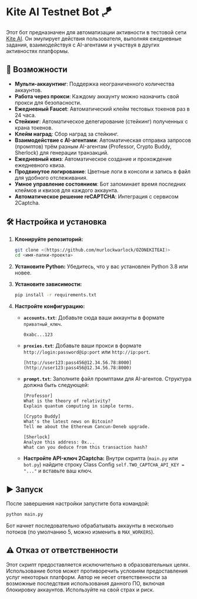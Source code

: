 # Kite AI Testnet Bot 🪁

Этот бот предназначен для автоматизации активности в тестовой сети [Kite AI](https://testnet.gokite.ai/). Он эмулирует действия пользователя, выполняя ежедневные задания, взаимодействуя с AI-агентами и участвуя в других активностях платформы.

## 🚀 Возможности

* **Мульти-аккаунтинг**: Поддержка неограниченного количества аккаунтов.
* **Работа через прокси**: Каждому аккаунту можно назначить свой прокси для безопасности.
* **Ежедневный Faucet**: Автоматический клейм тестовых токенов раз в 24 часа.
* **Стейкинг**: Автоматическое делегирование (стейкинг) полученных с крана токенов.
* **Клейм наград**: Сбор наград за стейкинг.
* **Взаимодействие с AI-агентами**: Автоматическая отправка запросов (промптов) трём разным AI-агентам (Professor, Crypto Buddy, Sherlock) для генерации транзакций.
* **Ежедневный квиз**: Автоматическое создание и прохождение ежедневного квиза.
* **Продвинутое логирование**: Цветные логи в консоли и запись в файл для удобного отслеживания.
* **Умное управление состоянием**: Бот запоминает время последних клеймов и квизов для каждого аккаунта.
* **Автоматическое решение reCAPTCHA**: Интеграция с сервисом 2Captcha.

## 🛠️ Настройка и установка

1.  **Клонируйте репозиторий:**
    ```bash
    git clone <(https://github.com/murlockwarlock/OZONEKITEAI)>
    cd <имя-папки-проекта>
    ```

2.  **Установите Python:**
    Убедитесь, что у вас установлен Python 3.8 или новее.

3.  **Установите зависимости:**
    ```bash
    pip install -r requirements.txt
    ```

4.  **Настройте конфигурацию:**

    * **`accounts.txt`**: Добавьте сюда ваши аккаунты в формате `приватный_ключ`.
        ```
        0xabc...123
        ```

    * **`proxies.txt`**: Добавьте ваши прокси в формате `http://login:password@ip:port` или `http://ip:port`.
        ```
        [http://user123:pass456@12.34.56.78:8000](http://user123:pass456@12.34.56.78:8000)
        ```

    * **`prompt.txt`**: Заполните файл промптами для AI-агентов. Структура должна быть следующей:
        ```
        [Professor]
        What is the theory of relativity?
        Explain quantum computing in simple terms.

        [Crypto Buddy]
        What's the latest news on Bitcoin?
        Tell me about the Ethereum Cancun-Deneb upgrade.

        [Sherlock]
        Analyze this address: 0x...
        What can you deduce from this transaction hash?
        ```

    * **Настройте API-ключ 2Captcha:**
        Внутри скрипта (`main.py` или `bot.py`) найдите строку Class Config `self.TWO_CAPTCHA_API_KEY = "..."` и вставьте ваш ключ.

## ▶️ Запуск

После завершения настройки запустите бота командой:

```bash
python main.py
```

Бот начнет последовательно обрабатывать аккаунты в несколько потоков (по умолчанию 5, можно изменить в `MAX_WORKERS`).

## ⚠️ Отказ от ответственности

Этот скрипт предоставляется исключительно в образовательных целях. Использование ботов может противоречить условиям предоставления услуг некоторых платформ. Автор не несет ответственности за возможные последствия использования данного ПО, включая блокировку аккаунтов. Используйте на свой страх и риск.
